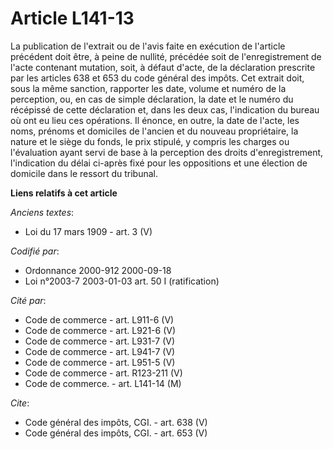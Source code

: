 # Article L141-13

La publication de l'extrait ou de l'avis faite en exécution de l'article précédent doit être, à peine de nullité, précédée
soit de l'enregistrement de l'acte contenant mutation, soit, à défaut d'acte, de la déclaration prescrite par les articles
638 et 653 du code général des impôts. Cet extrait doit, sous la même sanction, rapporter les date, volume et numéro de la
perception, ou, en cas de simple déclaration, la date et le numéro du récépissé de cette déclaration et, dans les deux cas,
l'indication du bureau où ont eu lieu ces opérations. Il énonce, en outre, la date de l'acte, les noms, prénoms et domiciles
de l'ancien et du nouveau propriétaire, la nature et le siège du fonds, le prix stipulé, y compris les charges ou
l'évaluation ayant servi de base à la perception des droits d'enregistrement, l'indication du délai ci-après fixé pour les
oppositions et une élection de domicile dans le ressort du tribunal.

**Liens relatifs à cet article**

_Anciens textes_:

  - Loi du 17 mars 1909 - art. 3 (V)

_Codifié par_:

  - Ordonnance 2000-912 2000-09-18
  - Loi n°2003-7 2003-01-03 art. 50 I (ratification)

_Cité par_:

  - Code de commerce - art. L911-6 (V)
  - Code de commerce - art. L921-6 (V)
  - Code de commerce - art. L931-7 (V)
  - Code de commerce - art. L941-7 (V)
  - Code de commerce - art. L951-5 (V)
  - Code de commerce - art. R123-211 (V)
  - Code de commerce. - art. L141-14 (M)

_Cite_:

  - Code général des impôts, CGI. - art. 638 (V)
  - Code général des impôts, CGI. - art. 653 (V)
